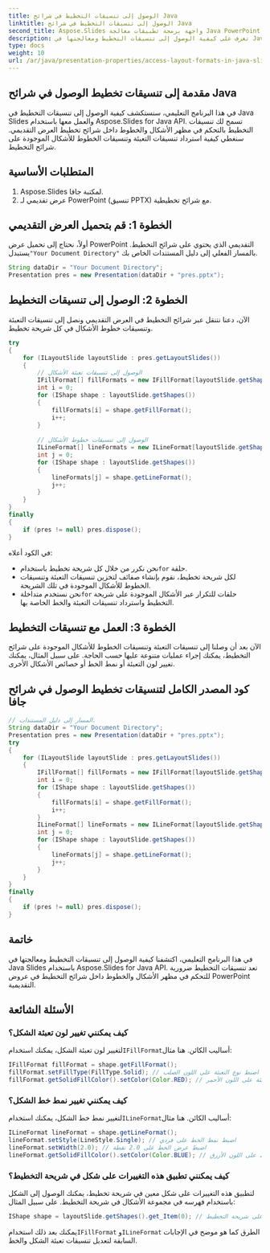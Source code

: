 ```yaml
---
title: الوصول إلى تنسيقات التخطيط في شرائح Java
linktitle: الوصول إلى تنسيقات التخطيط في شرائح Java
second_title: Aspose.Slides واجهة برمجة تطبيقات معالجة Java PowerPoint
description: تعرف على كيفية الوصول إلى تنسيقات التخطيط ومعالجتها في Java Slides باستخدام Aspose.Slides for Java. قم بتخصيص أنماط الأشكال والخطوط بسهولة في عروض PowerPoint التقديمية.
type: docs
weight: 10
url: /ar/java/presentation-properties/access-layout-formats-in-java-slides/
---
```


## مقدمة إلى تنسيقات تخطيط الوصول في شرائح Java

في هذا البرنامج التعليمي، سنستكشف كيفية الوصول إلى تنسيقات التخطيط في Java Slides والعمل معها باستخدام Aspose.Slides for Java API. تسمح لك تنسيقات التخطيط بالتحكم في مظهر الأشكال والخطوط داخل شرائح تخطيط العرض التقديمي. سنغطي كيفية استرداد تنسيقات التعبئة وتنسيقات الخطوط للأشكال الموجودة على شرائح التخطيط.

## المتطلبات الأساسية

1. Aspose.Slides لمكتبة جافا.
2. عرض تقديمي لـ PowerPoint (تنسيق PPTX) مع شرائح تخطيطية.

## الخطوة 1: قم بتحميل العرض التقديمي

 أولاً، نحتاج إلى تحميل عرض PowerPoint التقديمي الذي يحتوي على شرائح التخطيط. يستبدل`"Your Document Directory"` بالمسار الفعلي إلى دليل المستندات الخاص بك.

```java
String dataDir = "Your Document Directory";
Presentation pres = new Presentation(dataDir + "pres.pptx");
```

## الخطوة 2: الوصول إلى تنسيقات التخطيط

الآن، دعنا نتنقل عبر شرائح التخطيط في العرض التقديمي ونصل إلى تنسيقات التعبئة وتنسيقات خطوط الأشكال في كل شريحة تخطيط.

```java
try
{
    for (ILayoutSlide layoutSlide : pres.getLayoutSlides())
    {
        // الوصول إلى تنسيقات تعبئة الأشكال
        IFillFormat[] fillFormats = new IFillFormat[layoutSlide.getShapes().size()];
        int i = 0;
        for (IShape shape : layoutSlide.getShapes())
        {
            fillFormats[i] = shape.getFillFormat();
            i++;
        }
        
        // الوصول إلى تنسيقات خطوط الأشكال
        ILineFormat[] lineFormats = new ILineFormat[layoutSlide.getShapes().size()];
        int j = 0;
        for (IShape shape : layoutSlide.getShapes())
        {
            lineFormats[j] = shape.getLineFormat();
            j++;
        }
    }
}
finally
{
    if (pres != null) pres.dispose();
}
```

في الكود أعلاه:

- نحن نكرر من خلال كل شريحة تخطيط باستخدام`for` حلقة.
- لكل شريحة تخطيط، نقوم بإنشاء صفائف لتخزين تنسيقات التعبئة وتنسيقات الخطوط للأشكال الموجودة في تلك الشريحة.
-  نحن نستخدم متداخلة`for` حلقات للتكرار عبر الأشكال الموجودة على شريحة التخطيط واسترداد تنسيقات التعبئة والخط الخاصة بها.

## الخطوة 3: العمل مع تنسيقات التخطيط

الآن بعد أن وصلنا إلى تنسيقات التعبئة وتنسيقات الخطوط للأشكال الموجودة على شرائح التخطيط، يمكنك إجراء عمليات متنوعة عليها حسب الحاجة. على سبيل المثال، يمكنك تغيير لون التعبئة أو نمط الخط أو خصائص الأشكال الأخرى.

## كود المصدر الكامل لتنسيقات تخطيط الوصول في شرائح جافا

```java
// المسار إلى دليل المستندات.
String dataDir = "Your Document Directory";
Presentation pres = new Presentation(dataDir + "pres.pptx");
try
{
	for (ILayoutSlide layoutSlide : pres.getLayoutSlides())
	{
		IFillFormat[] fillFormats = new IFillFormat[layoutSlide.getShapes().size()];
		int i = 0;
		for (IShape shape : layoutSlide.getShapes())
		{
			fillFormats[i] = shape.getFillFormat();
			i++;
		}
		ILineFormat[] lineFormats = new ILineFormat[layoutSlide.getShapes().size()];
		int j = 0;
		for (IShape shape : layoutSlide.getShapes())
		{
			lineFormats[j] = shape.getLineFormat();
			j++;
		}
	}
}
finally
{
	if (pres != null) pres.dispose();
}
```

## خاتمة

في هذا البرنامج التعليمي، اكتشفنا كيفية الوصول إلى تنسيقات التخطيط ومعالجتها في Java Slides باستخدام Aspose.Slides for Java API. تعد تنسيقات التخطيط ضرورية للتحكم في مظهر الأشكال والخطوط داخل شرائح التخطيط في عروض PowerPoint التقديمية.

## الأسئلة الشائعة

### كيف يمكنني تغيير لون تعبئة الشكل؟

 لتغيير لون تعبئة الشكل، يمكنك استخدام`IFillFormat`أساليب الكائن. هنا مثال:

```java
IFillFormat fillFormat = shape.getFillFormat();
fillFormat.setFillType(FillType.Solid); // اضبط نوع التعبئة على اللون الصلب
fillFormat.getSolidFillColor().setColor(Color.RED); // اضبط لون التعبئة على اللون الأحمر
```

### كيف يمكنني تغيير نمط خط الشكل؟

 لتغيير نمط خط الشكل، يمكنك استخدام`ILineFormat`أساليب الكائن. هنا مثال:

```java
ILineFormat lineFormat = shape.getLineFormat();
lineFormat.setStyle(LineStyle.Single); // اضبط نمط الخط على فردي
lineFormat.setWidth(2.0); // اضبط عرض الخط على 2.0 نقطة
lineFormat.getSolidFillColor().setColor(Color.BLUE); // اضبط لون الخط على اللون الأزرق
```

### كيف يمكنني تطبيق هذه التغييرات على شكل في شريحة التخطيط؟

لتطبيق هذه التغييرات على شكل معين في شريحة تخطيط، يمكنك الوصول إلى الشكل باستخدام فهرسه في مجموعة الأشكال في شريحة التخطيط. على سبيل المثال:

```java
IShape shape = layoutSlide.getShapes().get_Item(0); // قم بالوصول إلى الشكل الأول على شريحة التخطيط
```

 يمكنك بعد ذلك استخدام`IFillFormat` و`ILineFormat` الطرق كما هو موضح في الإجابات السابقة لتعديل تنسيقات تعبئة الشكل والخط.
